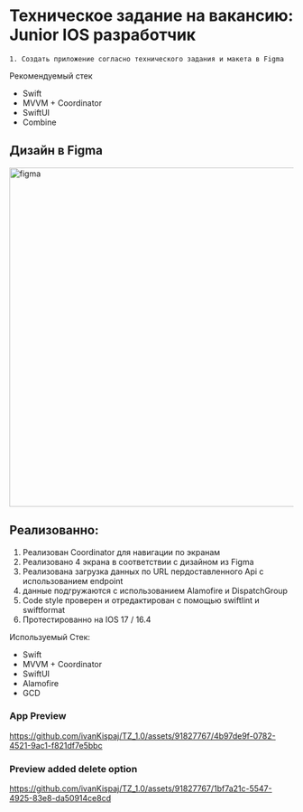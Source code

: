 # Техническое задание на вакансию: Junior IOS разработчик

    1. Создать приложение согласно технического задания и макета в Figma
Рекомендуемый стек
<ul>
  <li>Swift</li>
  <li>MVVM + Coordinator</li>
  <li>﻿SwiftUI</li>
  <li>﻿Combine</li>
  </ul>
  
  ## Дизайн в Figma

<img width="600" alt="figma" src="https://github.com/ivanKispaj/TZ_1.0/assets/91827767/0e01aa80-b3b3-44a9-8495-3b96c55b9f2a">
  
    

## Реализованно:

<ol>
  <li>Реализован Coordinator для навигации по экранам</li>
  <li>Реализовано 4 экрана в соответствии с дизайном из Figma</li>
  <li>﻿Реализована загрузка данных по URL пердоставленного Api c использованием endpoint</li>
  <li>﻿данные подгружаются с использованием Alamofire и DispatchGroup</li>
    <li>Code style проверен и отредактирован с помощью swiftlint  и swiftformat</li>
      <li>Протестированно на IOS 17 / 16.4</li>
  </ol>

Используемый Стек:
<ul>
  <li>Swift</li>
  <li>MVVM + Coordinator</li>
  <li>﻿SwiftUI</li>
  <li>﻿Alamofire</li>
    <li>﻿GCD</li>
</ul>

### App Preview
https://github.com/ivanKispaj/TZ_1.0/assets/91827767/4b97de9f-0782-4521-9ac1-f821df7e5bbc

### Preview added delete option
https://github.com/ivanKispaj/TZ_1.0/assets/91827767/1bf7a21c-5547-4925-83e8-da50914ce8cd





